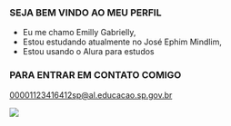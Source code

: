 ### SEJA BEM VINDO AO MEU PERFIL

- Eu me chamo Emilly Gabrielly,
- Estou estudando atualmente no José Ephim Mindlim,
- Estou usando o Alura para estudos 

 ### PARA ENTRAR EM CONTATO COMIGO
 00001123416412sp@al.educacao.sp.gov.br

 ![](https://media.tenor.com/6xWQhMn23P0AAAAM/infinite-loop-anime-girl.gif)
